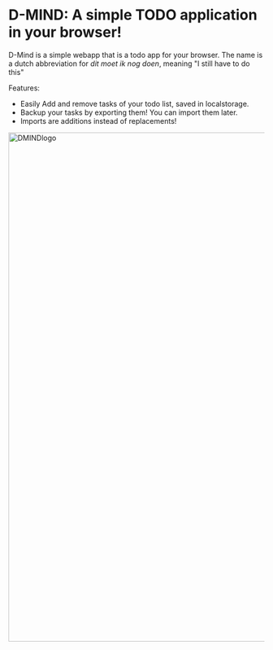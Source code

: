 # D-MIND: A simple TODO application in your browser!
D-Mind is a simple webapp that is a todo app for your browser. 
The name is a dutch abbreviation for *dit moet ik nog doen*, meaning "I still have to do this"

Features:
- Easily Add and remove tasks of your todo list, saved in localstorage.
- Backup your tasks by exporting them! You can import them later.
- Imports are additions instead of replacements!

  
<img width="1000" height="1000" alt="DMINDlogo" src="https://github.com/user-attachments/assets/07938fb6-4c31-49c5-b5c5-f7ff5231feae" />
